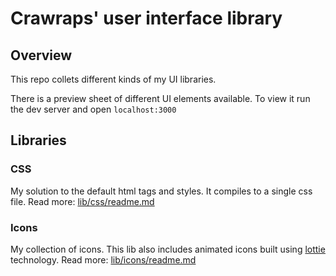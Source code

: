 # Crawraps' user interface library

## Overview

This repo collets different kinds of my UI libraries.

There is a preview sheet of different UI elements available. To view it run the dev server and open `localhost:3000`

## Libraries

### CSS

My solution to the default html tags and styles. It compiles to a single css file. Read more: [lib/css/readme.md](/lib/css/readme.md)

### Icons

My collection of icons. This lib also includes animated icons built using [lottie](https://lottiefiles.com/) technology. Read more: [lib/icons/readme.md](/lib/icons/readme.md)
